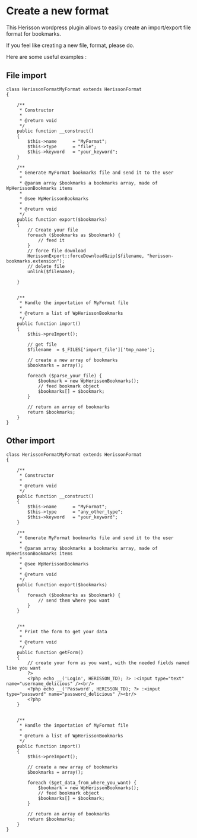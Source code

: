Create a new format
===================

This Herisson wordpress plugin allows to easily create an import/export file format for bookmarks.

If you feel like creating a new file, format, please do.

Here are some useful examples :

File import
-----------



    class HerissonFormatMyFormat extends HerissonFormat
    {

        /**
         * Constructor
         *
         * @return void
         */
        public function __construct()
        {
            $this->name      = "MyFormat";
            $this->type      = "file";
            $this->keyword   = "your_keyword";
        }

        /**
         * Generate MyFormat bookmarks file and send it to the user
         *
         * @param array $bookmarks a bookmarks array, made of WpHerissonBookmarks items
         *
         * @see WpHerissonBookmarks
         *
         * @return void
         */
        public function export($bookmarks)
        {
            // Create your file
            foreach ($bookmarks as $bookmark) {
                // feed it
            }
            // force file download
            HerissonExport::forceDownloadGzip($filename, "herisson-bookmarks.extension");
            // delete file
            unlink($filename);

        }


        /**
         * Handle the importation of MyFormat file
         *
         * @return a list of WpHerissonBookmarks
         */
        public function import()
        {
            $this->preImport();

            // get file
            $filename  = $_FILES['import_file']['tmp_name'];

            // create a new array of bookmarks
            $bookmarks = array();

            foreach ($parse_your_file) {
                $bookmark = new WpHerissonBookmarks();
                // feed bookmark object
                $bookmarks[] = $bookmark;
            }

            // return an array of bookmarks
            return $bookmarks;
        }
    }


Other import
------------



    class HerissonFormatMyFormat extends HerissonFormat
    {

        /**
         * Constructor
         *
         * @return void
         */
        public function __construct()
        {
            $this->name      = "MyFormat";
            $this->type      = "any_other_type";
            $this->keyword   = "your_keyword";
        }

        /**
         * Generate MyFormat bookmarks file and send it to the user
         *
         * @param array $bookmarks a bookmarks array, made of WpHerissonBookmarks items
         *
         * @see WpHerissonBookmarks
         *
         * @return void
         */
        public function export($bookmarks)
        {
            foreach ($bookmarks as $bookmark) {
                // send them where you want
            }
        }


        /**
         * Print the form to get your data
         *
         * @return void
         */
        public function getForm()
        {
            // create your form as you want, with the needed fields named like you want
            ?>
            <?php echo __('Login', HERISSON_TD); ?> :<input type="text" name="username_delicious" /><br/>
            <?php echo __('Password', HERISSON_TD); ?> :<input type="password" name="password_delicious" /><br/>
            <?php
        }


        /**
         * Handle the importation of MyFormat file
         *
         * @return a list of WpHerissonBookmarks
         */
        public function import()
        {
            $this->preImport();

            // create a new array of bookmarks
            $bookmarks = array();

            foreach ($get_data_from_where_you_want) {
                $bookmark = new WpHerissonBookmarks();
                // feed bookmark object
                $bookmarks[] = $bookmark;
            }

            // return an array of bookmarks
            return $bookmarks;
        }
    }

